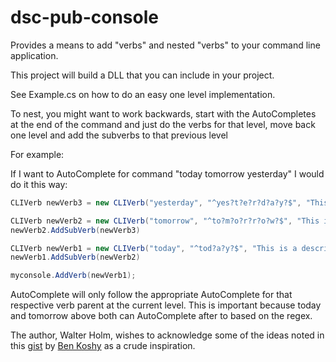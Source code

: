 # dsc-pub-console

Provides a means to add "verbs" and nested "verbs" to your command line application.

This project will build a DLL that you can include in your project.

See Example.cs on how to do an easy one level implementation.

To nest, you might want to work backwards, start with the AutoCompletes at the end of the command
and just do the verbs for that level, move back one level and add the subverbs to that previous level

For example:

If I want to AutoComplete for command "today tomorrow yesterday" I would do it this way:

```c#
CLIVerb newVerb3 = new CLIVerb("yesterday", "^yes?t?e?r?d?a?y?$", "This is a description for using yesterday", "yesterday");

CLIVerb newVerb2 = new CLIVerb("tomorrow", "^to?m?o?r?r?o?w?$", "This is a description for using tomorrow", "tomorrow");
newVerb2.AddSubVerb(newVerb3)

CLIVerb newVerb1 = new CLIVerb("today", "^tod?a?y?$", "This is a description for using today", "today");
newVerb1.AddSubVerb(newVerb2)

myconsole.AddVerb(newVerb1);
```

AutoComplete will only follow the appropriate AutoComplete for that respective verb parent at the current level. This is
important because today and tomorrow above both can AutoComplete after to based on the regex.

The author, Walter Holm, wishes to acknowledge some of the ideas noted in this [gist](https://gist.github.com/benkoshy/7f6f28e158032534615773a9a1f73a10) by [Ben Koshy](https://github.com/benkoshy) as a crude inspiration. 

